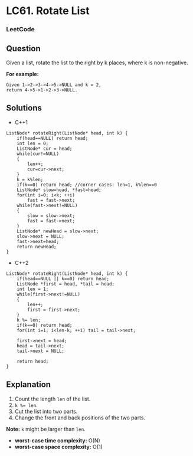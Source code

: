 # LC61. Rotate List

### LeetCode

## Question

Given a list, rotate the list to the right by k places, where k is non-negative.

**For example:**
```
Given 1->2->3->4->5->NULL and k = 2,
return 4->5->1->2->3->NULL.
```

## Solutions

* C++1
```
ListNode* rotateRight(ListNode* head, int k) {
    if(head==NULL) return head;
    int len = 0;
    ListNode* cur = head;
    while(cur!=NULL)
    {
        len++;
        cur=cur->next;
    }
    k = k%len;
    if(k==0) return head; //corner cases: len=1, k%len==0
    ListNode* slow=head, *fast=head;
    for(int i=0; i<k; ++i)
        fast = fast->next;
    while(fast->next!=NULL)
    {
        slow = slow->next;
        fast = fast->next;
    }
    ListNode* newHead = slow->next;
    slow->next = NULL;
    fast->next=head;
    return newHead;
}
```

* C++2
```
ListNode* rotateRight(ListNode* head, int k) {
    if(head==NULL || k==0) return head;
    ListNode *first = head, *tail = head;
    int len = 1;
    while(first->next!=NULL)
    {
        len++;
        first = first->next;
    }
    k %= len;
    if(k==0) return head;
    for(int i=1; i<len-k; ++i) tail = tail->next;
    
    first->next = head;
    head = tail->next;
    tail->next = NULL;
    
    return head;
}
```

## Explanation

1. Count the length `len` of the list.
2. `k %= len`.
3. Cut the list into two parts.
4. Change the front and back positions of the two parts.

**Note:** `k` might be larger than `len`.

* **worst-case time complexity:** O(N)
* **worst-case space complexity:** O(1)
